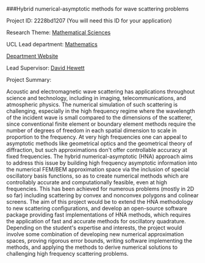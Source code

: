 ###Hybrid numerical-asymptotic methods for wave scattering problems

Project ID: 2228bd1207
(You will need this ID for your application)

Research Theme: [Mathematical Sciences](../themes/mathematical-sciences.md)

UCL Lead department: [Mathematics](../departments/mathematics.md)

[Department Website](https://www.ucl.ac.uk/maths)

Lead Supervisor: [David Hewett](https://iris.ucl.ac.uk/iris/browse/profile?upi=DHEWE35)

Project Summary:

Acoustic and electromagnetic wave scattering has applications throughout science and technology, including in imaging, telecommunications, and atmospheric physics. The numerical simulation of such scattering is challenging, especially in the high frequency regime where the wavelength of the incident wave is small compared to the dimensions of the scatterer, since conventional finite element or boundary element methods require the number of degrees of freedom in each spatial dimension to scale in proportion to the frequency. At very high frequencies one can appeal to asymptotic methods like geometrical optics and the geometrical theory of diffraction, but such approximations don't offer controllable accuracy at fixed frequencies. The hybrid numerical-asymptotic (HNA) approach aims to address this issue by building high frequency asymptotic information into the numerical FEM/BEM approximation space via the inclusion of special oscillatory basis functions, so as to create numerical methods which are controllably accurate and computationally feasible, even at high frequencies. This has been achieved for numerous problems (mostly in 2D so far) including scattering by convex and nonconvex polygons and colinear screens. The aim of this project would be to extend the HNA methodology to new scattering configurations, and develop an open-source software package providing fast implementations of HNA methods, which requires the application of fast and accurate methods for oscillatory quadrature. Depending on the student's expertise and interests, the project would involve some combination of developing new numerical approximation spaces, proving rigorous error bounds, writing software implementing the methods, and applying the methods to derive numerical solutions to challenging high frequency scattering problems.